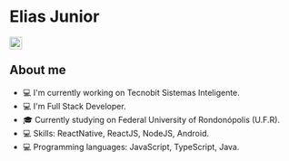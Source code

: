 # Elias Junior

<a href="https://www.linkedin.com/in/elias-junior-9b1191164">
  <img align="left" alt="Elias's Linkdein" width="22px" src="https://cdn.jsdelivr.net/npm/simple-icons@v3/icons/linkedin.svg" />
</a>

<br>

## About me

- 💻 I'm currently working on Tecnobit Sistemas Inteligente.
- 💻 I'm Full Stack Developer.
- 🎓 Currently studying on Federal University of Rondonópolis (U.F.R).
- 💻 Skills: ReactNative, ReactJS, NodeJS, Android.
- 💻 Programming languages: JavaScript, TypeScript, Java.
